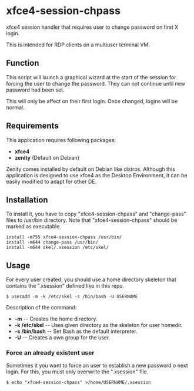 # xfce4-session-chpass
xfce4 session handler that requires user to change password on first X login.

This is intended for RDP clients on a multiuser terminal VM.

## Function
This script will launch a graphical wizard at the start of the session for forcing the user to change the password. They can not continue until new password had been set.

This will only be affect on their first login. Once changed, logins will be normal.

## Requirements
This application requires following packages:
- **xfce4**
- **zenity** (Default on Debian)

Zenity comes installed by default on Debian like distros. Although this application is designed to use xfce4 as the Desktop Environment, it can be easily modified to adapt for other DE.

## Installation
To install it, you have to copy "xfce4-session-chpass" and "change-pass" files to /usr/bin directory. Note that "xfce4-session-chpass" should be marked as executable.

```
install -m755 xfce4-session-chpass /usr/bin/
install -m644 change-pass /usr/bin/
install -m644 skel/.xsession /etc/skel/
```

## Usage
For every user created, you should use a home directory skeleton that contains the ".xsession" defined like in this repo.

```$ useradd -m -k /etc/skel -s /bin/bash -U USERNAME```

Description of the command:
- **-m**  -- Creates the home directory.
- **-k /etc/skel** -- Uses given directory as the skeleton for user homedir.
- **-s /bin/bash** -- Set Bash as the default interpreter.
- **-U** -- Creates a own group for the user.

### Force an already existent user
Sometimes it you want to force an user to establish a new password o next login. For this, you must only overwrite the ".xsession" file.

```$ echo "xfce4-session-chpass" >/home/USERNAME/.xsession```